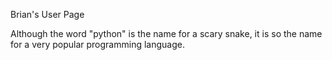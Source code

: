 Brian's User Page

Although the word "python" is the name for a scary snake, it is so the name for a very popular programming language. 